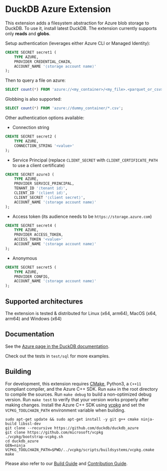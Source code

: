 # DuckDB Azure Extension

This extension adds a filesystem abstraction for Azure blob storage to DuckDB. To use it, install latest DuckDB. The extension currently supports only **reads** and **globs**.

Setup authentication (leverages either Azure CLI or Managed Identity):
```sql
CREATE SECRET secret1 (
    TYPE AZURE,
    PROVIDER CREDENTIAL_CHAIN,
    ACCOUNT_NAME '⟨storage account name⟩'
);
```

Then to query a file on azure:
```sql
SELECT count(*) FROM 'azure://<my_container>/<my_file>.<parquet_or_csv>';
```

Globbing is also supported:
```sql
SELECT count(*) FROM 'azure://dummy_container/*.csv';
```

Other authentication options available:
- Connection string
```sql
CREATE SECRET secret2 (
    TYPE AZURE,
    CONNECTION_STRING '<value>'
);
```
- Service Principal (replace `CLIENT_SECRET` with `CLIENT_CERTIFICATE_PATH` to use a client certificate)
```sql
CREATE SECRET azure3 (
    TYPE AZURE,
    PROVIDER SERVICE_PRINCIPAL,
    TENANT_ID '⟨tenant id⟩',
    CLIENT_ID '⟨client id⟩',
    CLIENT_SECRET '⟨client secret⟩',
    ACCOUNT_NAME '⟨storage account name⟩'
);
```
- Access token (its audience needs to be `https://storage.azure.com`)
```sql
CREATE SECRET secret4 (
    TYPE AZURE,
    PROVIDER ACCESS_TOKEN,
    ACCESS_TOKEN '<value>'
    ACCOUNT_NAME '⟨storage account name⟩'
);
```
- Anonymous
```sql
CREATE SECRET secret5 (
    TYPE AZURE,
    PROVIDER CONFIG,
    ACCOUNT_NAME '⟨storage account name⟩'
);
```

## Supported architectures

The extension is tested & distributed for Linux (x64, arm64), MacOS (x64, arm64) and Windows (x64)

## Documentation

See the [Azure page in the DuckDB documentation](https://duckdb.org/docs/extensions/azure).

Check out the tests in `test/sql` for more examples.

## Building

For development, this extension requires [CMake](https://cmake.org), Python3, a `C++11` compliant compiler, and the Azure C++ SDK. Run `make` in the root directory to compile the sources. Run `make debug` to build a non-optimized debug version. Run `make test` to verify that your version works properly after making changes. Install the Azure C++ SDK using [vcpkg](https://vcpkg.io/en/getting-started.html) and set the `VCPKG_TOOLCHAIN_PATH` environment variable when building.

```shell
sudo apt-get update && sudo apt-get install -y git g++ cmake ninja-build libssl-dev
git clone --recursive https://github.com/duckdb/duckdb_azure
git clone https://github.com/microsoft/vcpkg
./vcpkg/bootstrap-vcpkg.sh
cd duckdb_azure
GEN=ninja VCPKG_TOOLCHAIN_PATH=$PWD/../vcpkg/scripts/buildsystems/vcpkg.cmake make
```

Please also refer to our [Build Guide](https://duckdb.org/dev/building) and [Contribution Guide]([CONTRIBUTING.md](https://github.com/duckdb/duckdb/blob/main/CONTRIBUTING.md)).

